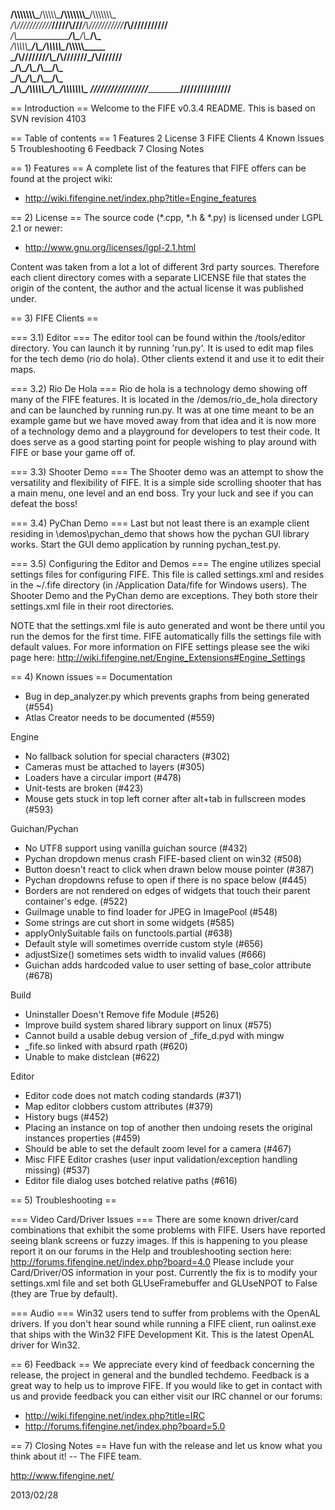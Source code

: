 
__/\\\\\\\\\\\\\\\___/\\\\\\\\\\\___/\\\\\\\\\\\\\\\___/\\\\\\\\\\\\\\\_        
 _\/\\\///////////___\/////\\\///___\/\\\///////////___\/\\\///////////__       
  _\/\\\__________________\/\\\______\/\\\______________\/\\\_____________      
   _\/\\\\\\\\\\\__________\/\\\______\/\\\\\\\\\\\______\/\\\\\\\\\\\_____     
    _\/\\\///////___________\/\\\______\/\\\///////_______\/\\\///////______    
     _\/\\\__________________\/\\\______\/\\\______________\/\\\_____________   
      _\/\\\__________________\/\\\______\/\\\______________\/\\\_____________  
       _\/\\\_______________/\\\\\\\\\\\__\/\\\______________\/\\\\\\\\\\\\\\\_ 
        _\///_______________\///////////___\///_______________\///////////////__
        
== Introduction ==
Welcome to the FIFE v0.3.4 README. This is based on SVN revision 4103

== Table of contents ==
1 Features
2 License
3 FIFE Clients
4 Known Issues
5 Troubleshooting
6 Feedback
7 Closing Notes


== 1) Features ==
A complete list of the features that FIFE offers can be found at the project 
wiki:
 * http://wiki.fifengine.net/index.php?title=Engine_features


== 2) License ==
The source code (*.cpp, *.h & *.py) is licensed under LGPL 2.1 or newer:
 * http://www.gnu.org/licenses/lgpl-2.1.html

Content was taken from a lot a lot of different 3rd party sources. Therefore 
each client directory comes with a separate LICENSE file that states the origin
of the content, the author and the actual license it was published under.


== 3) FIFE Clients ==

=== 3.1) Editor ===
The editor tool can be found within the <FIFE>/tools/editor directory. You can 
launch it by running 'run.py'.  It is used to edit map files for the tech demo 
(rio do hola).  Other clients extend it and use it to edit their maps.

=== 3.2) Rio De Hola ===
Rio de hola is a technology demo showing off many of the FIFE features.  It is 
located in the <FIFE>/demos/rio_de_hola directory and can be launched by 
running run.py.  It was at one time meant to be an example game but we have 
moved away from that idea and it is now more of a technology demo and a 
playground for developers to test their code.  It does serve as a good starting
point for people wishing to play around with FIFE or base your game off of.

=== 3.3) Shooter Demo ===
The Shooter demo was an attempt to show the versatility and flexibility of FIFE.
It is a simple side scrolling shooter that has a main menu, one level and an
end boss.  Try your luck and see if you can defeat the boss!

=== 3.4) PyChan Demo ===
Last but not least there is an example client residing in 
<FIFE>\demos\pychan_demo that shows how the pychan GUI library works. Start the
GUI demo application by running pychan_test.py.

=== 3.5) Configuring the Editor and Demos ===
The engine utilizes special settings files for configuring FIFE. This file is 
called settings.xml and resides in the ~/.fife directory (in 
<User>/Application Data/fife for Windows users).  The Shooter Demo and the
PyChan demo are exceptions.  They both store their settings.xml file in their
root directories.

NOTE that the settings.xml file is auto generated and wont be there until you
run the demos for the first time.  FIFE automatically fills the settings file
with default values.  For more information on FIFE settings please see the wiki
page here: http://wiki.fifengine.net/Engine_Extensions#Engine_Settings

== 4) Known issues ==
Documentation
 * Bug in dep_analyzer.py which prevents graphs from being generated (#554)
 * Atlas Creator needs to be documented (#559)

Engine
 * No fallback solution for special characters (#302)
 * Cameras must be attached to layers (#305)
 * Loaders have a circular import (#478)
 * Unit-tests are broken (#423)
 * Mouse gets stuck in top left corner after alt+tab in fullscreen modes (#593)

Guichan/Pychan
 * No UTF8 support using vanilla guichan source (#432)
 * Pychan dropdown menus crash FIFE-based client on win32 (#508)
 * Button doesn't react to click when drawn below mouse pointer (#387)
 * Pychan dropdowns refuse to open if there is no space below (#445)
 * Borders are not rendered on edges of widgets that touch their parent 
   container's edge. (#522)
 * GuiImage unable to find loader for JPEG in ImagePool (#548)
 * Some strings are cut short in some widgets (#585)
 * applyOnlySuitable fails on functools.partial (#638)
 * Default style will sometimes override custom style (#656)
 * adjustSize() sometimes sets width to invalid values (#666)
 * Guichan adds hardcoded value to user setting of base_color attribute (#678)

Build
 * Uninstaller Doesn't Remove fife Module (#526)
 * Improve build system shared library support on linux (#575)
 * Cannot build a usable debug version of _fife_d.pyd with mingw
 * _fife.so linked with absurd rpath (#620)
 * Unable to make distclean (#622)

Editor
 * Editor code does not match coding standards (#371)
 * Map editor clobbers custom attributes (#379)
 * History bugs (#452)
 * Placing an instance on top of another then undoing resets the original 
   instances properties (#459)
 * Should be able to set the default zoom level for a camera (#467)
 * Misc FIFE Editor crashes (user input validation/exception handling missing) 
   (#537)
 * Editor file dialog uses botched relative paths (#616)

== 5) Troubleshooting ==

=== Video Card/Driver Issues ===
There are some known driver/card combinations that exhibit the some problems
with FIFE.  Users have reported seeing blank screens or fuzzy images.  If this 
is happening to you please report it on our forums in the Help and 
troubleshooting section here: http://forums.fifengine.net/index.php?board=4.0
Please include your Card/Driver/OS information in your post.  Currently the fix
is to modify your settings.xml file and set both GLUseFramebuffer and GLUseNPOT
to False (they are True by default).

=== Audio ===
Win32 users tend to suffer from problems with the OpenAL drivers. If you don't 
hear sound while running a FIFE client, run oalinst.exe that ships with the
Win32 FIFE Development Kit.  This is the latest OpenAL driver for Win32.

== 6) Feedback ==
We appreciate every kind of feedback concerning the release, the project in 
general and the bundled techdemo. Feedback is a great way to help us to improve 
FIFE. If you would like to get in contact with us and provide feedback you can 
either visit our IRC channel or our forums:
 * http://wiki.fifengine.net/index.php?title=IRC
 * http://forums.fifengine.net/index.php?board=5.0


== 7) Closing Notes ==
Have fun with the release and let us know what you think about it!
-- The FIFE team.

http://www.fifengine.net/

2013/02/28
